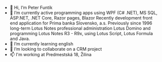 - 👋 Hi, I’m Peter Funtík
- 👀 I’m currently active programming apps using WPF (C# .NET), MS SQL, ASP.NET, .NET Core, Razor pages, Blazor
      Recently development front end application for Prima banka Slovensko, a.s.
      Previously since 1996 long-term Lotus Notes professional administration Lotus Domino and
      programming Lotus Notes R3 - R9x, using Lotus Script, Lotus Formula and Java.
- 🌱 I’m currently learning english
- 💞️ I’m looking to collaborate on a CRM project
- 📫 I'm working at Predmestská 18, Žilina

<!---
pfuntik/pfuntik is a ✨ special ✨ repository because its `README.md` (this file) appears on your GitHub profile.
You can click the Preview link to take a look at your changes.
--->
